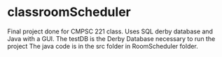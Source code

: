 # classroomScheduler
Final project done for CMPSC 221 class. Uses SQL derby database and Java with a GUI.
The testDB is the Derby Database necessary to run the project
The java code is in the src folder in RoomScheduler folder.
